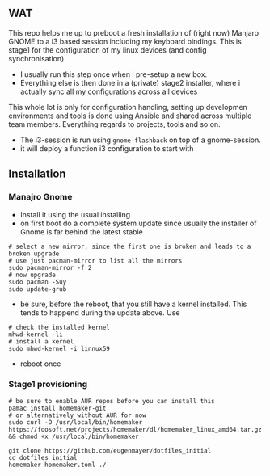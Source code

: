 ## WAT

This repo helps me up to preboot a fresh installation of (right now) Manjaro GNOME to a 
i3 based session including my keyboard bindings. This is stage1 for the configuration of my linux devices (and config synchronisation).

- I usually run this step once when i pre-setup a new box.
- Everything else is then done in a (private) stage2 installer, where i actually sync all my configurations across all devices

This whole lot is only for configuration handling, setting up developmen environments and tools is done using Ansible and shared across multiple team members. Everything regards to projects, tools and so on.

- The i3-session is run using `gnome-flashback` on top of a gnome-session. 
- it will deploy a function i3 configuration to start with


## Installation

### Manajro Gnome

- Install it using the usual installing
- on first boot do a complete system update since usually the installer of Gnome is far behind the latest stable
```
# select a new mirror, since the first one is broken and leads to a broken upgrade
# use just pacman-mirror to list all the mirrors
sudo pacman-mirror -f 2
# now upgrade
sudo pacman -Suy
sudo update-grub
```

- be sure, before the reboot, that you still have a kernel installed. This tends to happend during the update above. Use
```
# check the installed kernel
mhwd-kernel -li
# install a kernel
sudo mhwd-kernel -i linnux59
```
- reboot once

### Stage1 provisioning

```
# be sure to enable AUR repos before you can install this
pamac install homemaker-git
# or alternatively without AUR for now
sudo curl -O /usr/local/bin/homemaker https://foosoft.net/projects/homemaker/dl/homemaker_linux_amd64.tar.gz && chmod +x /usr/local/bin/homemaker

git clone https://github.com/eugenmayer/dotfiles_initial
cd dotfiles_initial
homemaker homemaker.toml ./ 
```
